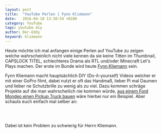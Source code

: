 ```yaml
---
layout: post
title:  "YouTube Perlen | Fynn Kliemann"
date:   2016-04-18 13:30:54 +0100
category: YouTube
tags: youtube diy
author: Der-Eddy
keyword: kliemann
---
```

Heute möchte ich mal anfangen einige Perlen auf YouTube zu zeigen welche wahrscheinlich nicht viele kennen da sie keine Titten im Thumbnail, CAPSLOCK TITEL, schlechteres Drama als RTL und/oder Minecraft Let's Plays machen. Der erste im Bunde wird heute [Fynn Kliemann](https://www.youtube.com/user/xmostimportant/) sein.

Fynn Kliemann macht hauptsächlich DIY (Do-it-yourself) Videos welcher er mit einer GoPro filmt, dabei nutzt er oft das Handmaß, lieber Pi mal Daumen und lieber ne Schutzbrille zu wenig als zu viel. Dazu kommen schräge Projekte auf die man wahrscheilich nie kommen würde, [aus einem Ford Mondeo einen Pickup Truck bauen](https://www.youtube.com/watch?v=Z4Ywga1SbnY) wäre hierbei nur ein Beispiel. Aber schauts euch einfach mal selber an:

<div class="ui embed" data-source="youtube" data-id="a0qGERVcC9E" data-placeholder="https://i.imgur.com/lCEWGoq.jpg"></div>
<script>$('.ui.embed').embed();</script><br>

<div class="ui embed" data-source="youtube" data-id="o_0bntWMsh0" data-placeholder="https://i.imgur.com/IX90Hey.jpg"></div>
<script>$('.ui.embed').embed();</script><br>

Dabei ist kein Problem zu schwierig für Herrn Kliemann.
